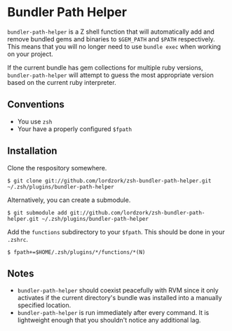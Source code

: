 # Bundler Path Helper

`bundler-path-helper` is a Z shell function that will automatically add
and remove bundled gems and binaries to `$GEM_PATH` and `$PATH`
respectively. This means that you will no longer need to use `bundle exec`
when working on your project.

If the current bundle has gem collections for multiple ruby versions,
`bundler-path-helper` will attempt to guess the most appropriate version
based on the current ruby interpreter.

## Conventions

* You use `zsh`
* Your have a properly configured `$fpath`

## Installation

Clone the respository somewhere.

    $ git clone git://github.com/lordzork/zsh-bundler-path-helper.git ~/.zsh/plugins/bundler-path-helper

Alternatively, you can create a submodule.

    $ git submodule add git://github.com/lordzork/zsh-bundler-path-helper.git ~/.zsh/plugins/bundler-path-helper

Add the `functions` subdirectory to your `$fpath`. This should be done in your `.zshrc`.

    $ fpath+=$HOME/.zsh/plugins/*/functions/*(N)

## Notes

* `bundler-path-helper` should coexist peacefully with RVM since it only activates if the current directory's bundle was installed into a manually specified location.
* `bundler-path-helper` is run immediately after every command. It is lightweight enough that you shouldn't notice any additional lag.
